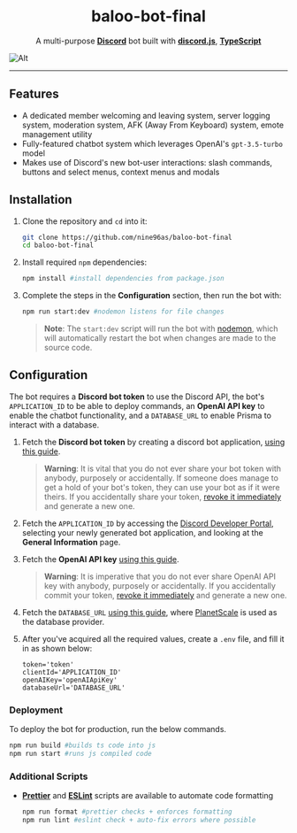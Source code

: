 <h1 align="center">baloo-bot-final</h1>

<div align="center">

A multi-purpose [**Discord**](https://discord.com) bot built with [**discord.js**](https://github.com/discordjs/discord.js), [**TypeScript**](https://www.typescriptlang.org/)

</div>

![Alt](https://repobeats.axiom.co/api/embed/a70c458d296958fd09ea21b9069c89955ef76a4b.svg 'Repobeats analytics image')

---

## Features

- A dedicated member welcoming and leaving system, server logging system, moderation system, AFK (Away From Keyboard) system, emote management utility
- Fully-featured chatbot system which leverages OpenAI's `gpt-3.5-turbo` model
- Makes use of Discord's new bot-user interactions: slash commands, buttons and select menus, context menus and modals

## Installation

1. Clone the repository and `cd` into it:

   ```sh
   git clone https://github.com/nine96as/baloo-bot-final
   cd baloo-bot-final
   ```

2. Install required `npm` dependencies:

   ```sh
   npm install #install dependencies from package.json
   ```

3. Complete the steps in the **Configuration** section, then run the bot with:

   ```sh
   npm run start:dev #nodemon listens for file changes
   ```

   > **Note**: The `start:dev` script will run the bot with [nodemon](https://nodemon.io), which will automatically restart the bot when changes are made to the source code.

## Configuration

The bot requires a **Discord bot token** to use the Discord API, the bot's `APPLICATION_ID` to be able to deploy commands, an **OpenAI API key** to enable the chatbot functionality, and a `DATABASE_URL` to enable Prisma to interact with a database.

1. Fetch the **Discord bot token** by creating a discord bot application, [using this guide](https://discordjs.guide/preparations/setting-up-a-bot-application.html#creating-your-bot).

   > **Warning**: It is vital that you do not ever share your bot token with anybody, purposely or accidentally. If someone does manage to get a hold of your bot's token, they can use your bot as if it were theirs. If you accidentally share your token, [revoke it immediately](https://discordjs.guide/preparations/setting-up-a-bot-application.html#revoking-token-and-invite-link) and generate a new one.

2. Fetch the `APPLICATION_ID` by accessing the [Discord Developer Portal](https://discord.com/developers/applications), selecting your newly generated bot application, and looking at the **General Information** page.

3. Fetch the **OpenAI API key** [using this guide](https://www.windowscentral.com/software-apps/how-to-get-an-openai-api-key).

   > **Warning**: It is imperative that you do not ever share OpenAI API key with anybody, purposely or accidentally. If you accidentally commit your token, [revoke it immediately](https://platform.openai.com/account/api-keys) and generate a new one.

4. Fetch the `DATABASE_URL` [using this guide](https://www.prisma.io/docs/getting-started/setup-prisma/add-to-existing-project/relational-databases/connect-your-database-typescript-planetscale), where [PlanetScale](https://planetscale.com/) is used as the database provider.

5. After you've acquired all the required values, create a `.env` file, and fill it in as shown below:

   ```env
   token='token'
   clientId='APPLICATION_ID'
   openAIKey='openAIApiKey'
   databaseUrl='DATABASE_URL'
   ```

### Deployment

To deploy the bot for production, run the below commands.

```sh
npm run build #builds ts code into js
npm run start #runs js compiled code
```

### Additional Scripts

- **[Prettier](https://prettier.io)** and **[ESLint](https://eslint.org)** scripts are available to automate code formatting

  ```sh
  npm run format #prettier checks + enforces formatting
  npm run lint #eslint check + auto-fix errors where possible
  ```
